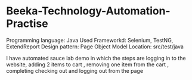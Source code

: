 # Beeka-Technology-Automation-Practise

Programming language: Java
Used Frameworkd: Selenium, TestNG, ExtendReport
Design pattern: Page Object Model
Location: src/test/java

 I have automated sauce lab demo in which the steps are logging in to the website, adding 2 items to cart , removing one item from the cart , completing checking out and logging out from the page
